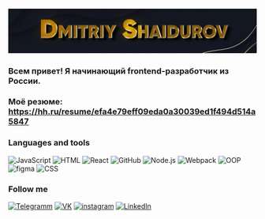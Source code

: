 [![Header](https://github.com/DmitriyShaidurov/DmitriyShaidurov/blob/main/assets/banner.jpg)](https://tlgg.ru/dimagraver)

### Всем привет! Я начинающий frontend-разработчик из России.
### Моё резюме: https://hh.ru/resume/efa4e79eff09eda0a30039ed1f494d514a5847

### Languages and tools
![JavaScript](https://img.shields.io/badge/-JavaScript-cf9b0c?style=for-the-badge&logo=JavaScript&logoColor=161921)
![HTML](https://img.shields.io/badge/-HTML-cf9b0c?style=for-the-badge&logo=html&logoColor=161921)
![React](https://img.shields.io/badge/-React-cf9b0c?style=for-the-badge&logo=react&logoColor=teel)
![GitHub](https://img.shields.io/badge/-GitHub-cf9b0c?style=for-the-badge&logo=github&logoColor=161921)
![Node.js](https://img.shields.io/badge/-Node.js-cf9b0c?style=for-the-badge&logo=Node.js&logoColor=161921)
![Webpack](https://img.shields.io/badge/-Webpack-cf9b0c?style=for-the-badge&logo=webpack&logoColor=161921)
![OOP](https://img.shields.io/badge/-OOP-cf9b0c?style=for-the-badge&logo=OOP)
![figma](https://img.shields.io/badge/-figma-cf9b0c?style=for-the-badge&logo=figma)
![CSS](https://img.shields.io/badge/-CSS-cf9b0c?style=for-the-badge&logo=css)

### Follow me
[![Telegramm](https://img.shields.io/badge/-Telegramm-cf9b0c?style=for-the-badge&logo=telegram)](https://tlgg.ru/dimagraver)
[![VK](https://img.shields.io/badge/-VK-cf9b0c?style=for-the-badge&logo=VK)](https://vk.com/graversh)
[![instagram](https://img.shields.io/badge/-instagram-cf9b0c?style=for-the-badge&logo=instagram)](http://www.instagram.com/dimagraver)
[![LinkedIn](https://img.shields.io/badge/-LinkedIn-cf9b0c?style=for-the-badge&logo=LinkedIn&logoColor=blue)](https://www.linkedin.com/in/dmitriyshaidurov/)

<!-- [![Anurag's GitHub stats](https://github-readme-stats.vercel.app/api?username=anuraghazra)](https://github.com/anuraghazra/github-readme-stats) -->
